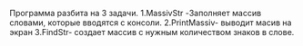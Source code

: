Программа разбита на 3 задачи.
1.MassivStr -Заполняет массив словами, которые вводятся  с консоли.
2.PrintMassiv- выводит масив на экран
3.FindStr- создает массив с нужным количеством знаков в слове.